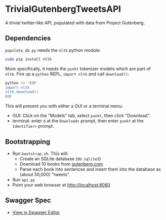 # TrivialGutenbergTweetsAPI
A trivial twitter-like API, populated with data from Project Gutenberg.

## Dependencies

`populate_db.py` needs the `nltk` python module:

```bash
sudo pip install nltk
```

More specifically, it needs the `punkt` tokenizer models which are part of `nltk`.  Fire up a `python` REPL, `import nltk` and call `download()`:

```bash
python << 'EOF'
import nltk
nltk.download()
EOF
```

This will present you with either a GUI or a terminal menu:
* GUI: Click on the "Models" tab, select `punkt`, then click "Download".
* terminal: enter `d` at the `Download>` prompt, then enter `punkt` at the `Identifier>` prompt.

## Bootstrapping

* Run `bootstrap.sh`.  This will:
  * Create an SQLite database (`db.sqlite3`)
  * Download 10 books from [gutenberg.com](https://www.gutenberg.org)
  * Parse each book into sentences and insert them into the database as (about 50,000) "tweets".
* Run `api.py`
* Point your web browser at [http://localhost:8080](http://localhost:8080)

## Swagger Spec

* [View in Swagger Editor](http://editor.swagger.io/#/?import=https://raw.githubusercontent.com/pepaslabs/TrivialGutenbergTweetsAPI/master/spec.yaml)


